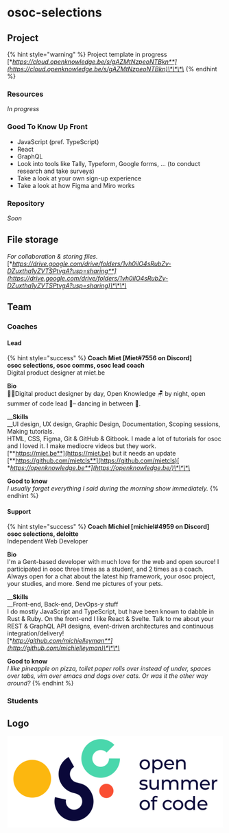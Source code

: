 # osoc-selections

## Project

{% hint style="warning" %}
Project template in progress  
[**https://cloud.openknowledge.be/s/gAZMtNzpeoNTBkn**](https://cloud.openknowledge.be/s/gAZMtNzpeoNTBkn)\*\*\*\*
{% endhint %}

### Resources

_In progress_

### Good To Know Up Front

* JavaScript \(pref. TypeScript\)
* React
* GraphQL
* Look into tools like Tally, Typeform, Google forms, ... \(to conduct research and take surveys\)
* Take a look at your own sign-up experience
* Take a look at how Figma and Miro works

### Repository

_Soon_

## File storage

_For collaboration & storing files._  
[**https://drive.google.com/drive/folders/1vh0iIO4sRubZv-DZuxtha1yZVTSPtvgA?usp=sharing**](https://drive.google.com/drive/folders/1vh0iIO4sRubZv-DZuxtha1yZVTSPtvgA?usp=sharing)\*\*\*\*

## Team

### Coaches

#### Lead

{% hint style="success" %}
**Coach Miet \[Miet\#7556 on Discord\]  
osoc selections, osoc comms, osoc lead coach**  
Digital product designer at miet.be  
  
**Bio**  
🧜‍♀️Digital product designer by day, Open Knowledge 🪑 by night, open summer of code lead 🎈– dancing in between 💃.  
  
__**Skills**  
__UI design, UX design, Graphic Design, Documentation, Scoping sessions, Making tutorials.  
HTML, CSS, Figma, Git & GitHub & Gitbook. I made a lot of tutorials for osoc and I loved it. I make mediocre videos but they work.  
[**https://miet.be**](https://miet.be) but it needs an update  
[**https://github.com/mietcls**](https://github.com/mietcls)[  
**https://openknowledge.be**](https://openknowledge.be/)\*\*\*\*

**Good to know**  
_I usually forget everything I said during the morning show immediately._
{% endhint %}

#### Support

{% hint style="success" %}
**Coach Michiel \[michiel\#4959 on Discord\]  
osoc selections, deloitte**  
Independent Web Developer  
  
**Bio**  
I'm a Gent-based developer with much love for the web and open source! I participated in osoc three times as a student, and 2 times as a coach. Always open for a chat about the latest hip framework, your osoc project, your studies, and more. Send me pictures of your pets.  
  
__**Skills**  
__Front-end, Back-end, DevOps-y stuff  
I do mostly JavaScript and TypeScript, but have been known to dabble in Rust & Ruby. On the front-end I like React & Svelte. Talk to me about your REST & GraphQL API designs, event-driven architectures and continuous integration/delivery!  
[**http://github.com/michielleyman**](http://github.com/michielleyman)\*\*\*\*

**Good to know**  
_I like pineapple on pizza, toilet paper rolls over instead of under, spaces over tabs, vim over emacs and dogs over cats. Or was it the other way around?_
{% endhint %}

### Students

## Logo

![Logo osoc](../.gitbook/assets/osoc-logo%20%282%29.svg)

